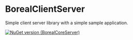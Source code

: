 # BorealClientServer
Simple client server library with a simple sample application.



[![NuGet version (BorealCoreServer)](https://img.shields.io/nuget/v/BorealCoreServer?style=for-the-badge)](https://www.nuget.org/packages/BorealCoreServer/)
